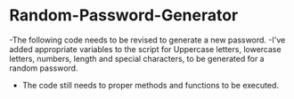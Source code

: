 # Random-Password-Generator

-The following code needs to be revised to generate a new password.
-I've added appropriate variables to the script for Uppercase letters, lowercase letters, numbers, length and special characters, to be generated for a random password.
- The code still needs to proper methods and functions to be executed.